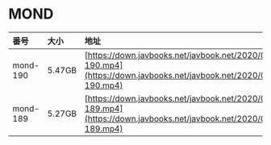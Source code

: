 # MOND

| 番号 | 大小 | 地址 |
| :--- | :--- | :--- |
| mond-190 | 5.47GB | [https://down.javbooks.net/javbook.net/2020/06/23/mond-190.mp4](https://down.javbooks.net/javbook.net/2020/06/23/mond-190.mp4) |
| mond-189 | 5.27GB | [https://down.javbooks.net/javbook.net/2020/06/23/mond-189.mp4](https://down.javbooks.net/javbook.net/2020/06/23/mond-189.mp4) |

